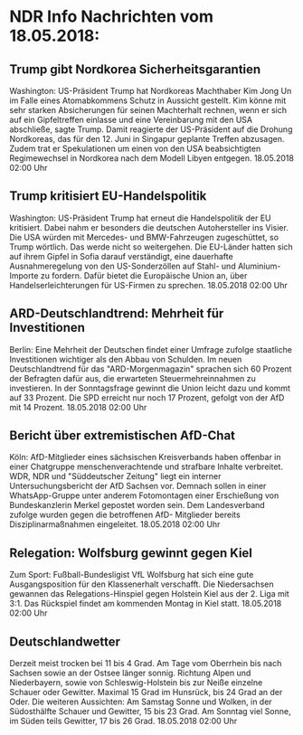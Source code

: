 # NDR Info Nachrichten vom 18.05.2018:


## Trump gibt Nordkorea Sicherheitsgarantien
Washington: US-Präsident Trump hat Nordkoreas Machthaber Kim Jong Un im Falle eines Atomabkommens Schutz in Aussicht gestellt. Kim könne mit sehr starken Absicherungen für seinen Machterhalt rechnen, wenn er sich auf ein Gipfeltreffen einlasse und eine Vereinbarung mit den USA abschließe, sagte Trump. Damit reagierte der US-Präsident auf die Drohung Nordkoreas, das für den 12. Juni in Singapur geplante Treffen abzusagen. Zudem trat er Spekulationen um einen von den USA beabsichtigten Regimewechsel in Nordkorea nach dem Modell Libyen entgegen. 18.05.2018 02:00 Uhr 

## Trump kritisiert EU-Handelspolitik
Washington: US-Präsident Trump hat erneut die Handelspolitik der EU kritisiert. Dabei nahm er besonders die deutschen Autohersteller ins Visier. Die USA würden mit Mercedes- und BMW-Fahrzeugen zugeschüttet, so Trump wörtlich. Das werde nicht so weitergehen. Die EU-Länder hatten sich auf ihrem Gipfel in Sofia darauf verständigt, eine dauerhafte Ausnahmeregelung von den US-Sonderzöllen auf Stahl- und Aluminium-Importe zu fordern. Dafür bietet die Europäische Union an, über Handelserleichterungen für US-Firmen zu sprechen. 18.05.2018 02:00 Uhr 

## ARD-Deutschlandtrend: Mehrheit für Investitionen
Berlin: Eine Mehrheit der Deutschen findet einer Umfrage zufolge staatliche Investitionen wichtiger als den Abbau von Schulden. Im neuen Deutschlandtrend für das "ARD-Morgenmagazin" sprachen sich 60 Prozent der Befragten dafür aus, die erwarteten Steuermehreinnahmen zu investieren. In der Sonntagsfrage gewinnt die Union leicht dazu und kommt auf 33 Prozent. Die SPD erreicht nur noch 17 Prozent, gefolgt von der AfD mit 14 Prozent. 18.05.2018 02:00 Uhr 

## Bericht über extremistischen AfD-Chat
Köln: AfD-Mitglieder eines sächsischen Kreisverbands haben offenbar in einer Chatgruppe menschenverachtende und strafbare Inhalte verbreitet. WDR, NDR und "Süddeutscher Zeitung" liegt ein interner Untersuchungsbericht der AfD Sachsen vor. Demnach sollen in einer WhatsApp-Gruppe unter anderem Fotomontagen einer Erschießung von Bundeskanzlerin Merkel gepostet worden sein. Dem Landesverband zufolge wurden gegen die betroffenen AfD- Mitglieder bereits Disziplinarmaßnahmen eingeleitet. 18.05.2018 02:00 Uhr 

## Relegation: Wolfsburg gewinnt gegen Kiel
Zum Sport: Fußball-Bundesligist VfL Wolfsburg hat sich eine gute Ausgangsposition für den Klassenerhalt verschafft. Die Niedersachsen gewannen das Relegations-Hinspiel gegen Holstein Kiel aus der 2. Liga mit 3:1. Das Rückspiel findet am kommenden Montag in Kiel statt. 18.05.2018 02:00 Uhr 

## Deutschlandwetter
Derzeit meist trocken bei 11 bis 4 Grad. Am Tage vom Oberrhein bis nach Sachsen sowie an der Ostsee länger sonnig. Richtung Alpen und Niederbayern, sowie von Schleswig-Holstein bis zur Neiße einzelne Schauer oder Gewitter. Maximal 15 Grad im Hunsrück, bis 24 Grad an der Oder. Die weiteren Aussichten: Am Samstag Sonne und Wolken, in der Südosthälfte Schauer und Gewitter, 15 bis 23 Grad. Am Sonntag viel Sonne, im Süden teils Gewitter, 17 bis 26 Grad. 18.05.2018 02:00 Uhr 
